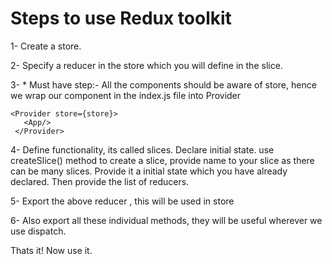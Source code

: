 # Steps to use Redux toolkit

1- Create a store.

2- Specify a reducer in the store which you will define in the slice.

3- * Must have step:-  All the components should be aware of store, hence we wrap our <App/> component in the index.js file into Provider
 ```
<Provider store={store}>
    <App/>
  </Provider>
```

4- Define functionality, its called slices. Declare initial state. use createSlice() method to create a slice, provide name to your slice as there can be many slices. Provide it a initial state which you have already declared. Then provide the list of reducers.

5- Export the above reducer , this will be used in store

6- Also export all these individual methods, they will be useful wherever we use dispatch.

Thats it! Now use it.
